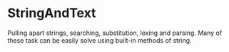 # StringAndText
Pulling apart strings, searching, substitution, lexing and parsing. Many of these task can be easily solve using built-in methods of string.
